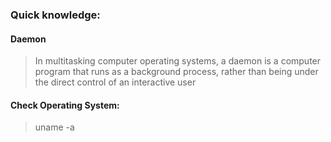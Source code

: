 ### Quick knowledge:  
#### Daemon
> In multitasking computer operating systems, a daemon is a computer program that runs as a background process, rather than being under the direct control of an interactive user

#### Check Operating System:
> uname -a
